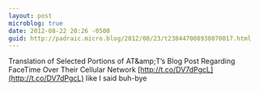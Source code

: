 ```yaml
---
layout: post
microblog: true
date: 2012-08-22 20:26 -0500
guid: http://padraic.micro.blog/2012/08/23/t238447008938070017.html
---
```

Translation of Selected Portions of AT&amp;amp;T’s Blog Post Regarding FaceTime Over Their Cellular Network [http://t.co/DV7dPgcL](http://t.co/DV7dPgcL) like I said buh-bye
